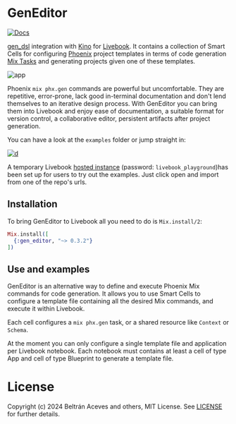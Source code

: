 # GenEditor
[![Docs](https://img.shields.io/badge/hex.pm-docs-8e7ce6.svg)](https://hexdocs.pm/gen_editor)

[gen_dsl](https://github.com/beltranaceves/gen_dsl) integration with [Kino](https://github.com/livebook-dev/kino) for [Livebook](https://livebook.dev/). It contains a collection of Smart Cells for configuring [Phoenix](https://www.phoenixframework.org/) project templates in terms of code generation [Mix Tasks](https://hexdocs.pm/phoenix/Mix.Tasks.Phx.Gen.html) and generating projects given one of these templates.

![app](https://github.com/user-attachments/assets/eeb0aa63-ab85-4b6c-9c8e-ec771f13fd5c)

Phoenix `mix phx.gen` commands are powerful but uncomfortable. They are repetitive, error-prone, lack good in-terminal documentation and don't lend themselves to an iterative design process. With GenEditor you can bring them into Livebook and enjoy ease of documentation, a suitable format for version control, a collaborative editor, persistent artifacts after project generation.

You can have a look at the `examples` folder or jump straight in:

[![d](https://livebook.dev/badge/v1/blue.svg)](https://livebook.dev/run?url=https%3A%2F%2Fgithub.com%2Fbeltranaceves%2Fgen_editor%2Fblob%2Fmain%2Fexamples%2Fauth_users_comments_admin.livemd)

A temporary Livebook [hosted instance](https://huggingface.co/spaces/beltranaceves/livebook) (password: `livebook_playground`)has been set up for users to try out the examples. Just click open and import from one of the repo's urls.

## Installation

To bring GenEditor to Livebook all you need to do is `Mix.install/2`:

```elixir
Mix.install([
  {:gen_editor, "~> 0.3.2"}
])
```

## Use and examples
GenEditor is an alternative way to define and execute Phoenix Mix commands for code generation. It allows you to use Smart Cells to configure a template file containing all the desired Mix commands, and execute it within Livebook.

Each cell configures a `mix phx.gen` task, or a shared resource like `Context` or `Schema`.

At the moment you can only configure a single template file and application per Livebook notebook. Each notebook must contains at least a cell of type App and cell of type Blueprint to generate a template file.

# License
Copyright (c) 2024 Beltrán Aceves and others, MIT License. See [LICENSE](https://github.com/beltranaceves/gen_editor/blob/main/LICENSE) for further details.